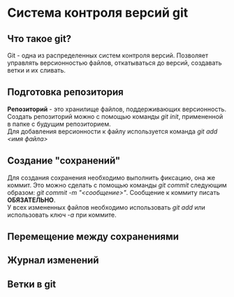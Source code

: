 # Система контроля версий git

## Что такое git?
Git - одна из распределенных систем контроля версий. Позволяет управлять версионностью файлов, откатываться до версий, создавать ветки и их сливать.

## Подготовка репозитория
**Репозиторий** - это хранилище файлов, поддерживающих версионность.  
Создать репозиторий можно с помощью команды *git init*, примененной в папке с будущим репозиторием.  
Для добавления версионности к файлу используется команда *git add <имя файла>*
## Создание "сохранений"
Для создания сохранения необходимо выполнить фиксацию, она же коммит. Это можно сделать с помощью команды *git commit* следующим образом: *git commit -m "<сообщение>"*. Сообщение к коммиту писать **ОБЯЗАТЕЛЬНО**.  
У всех измененных файлов необходимо использовать *git add* или использовать ключ *-a* при коммите.

## Перемещение между сохранениями

## Журнал изменений

## Ветки в git